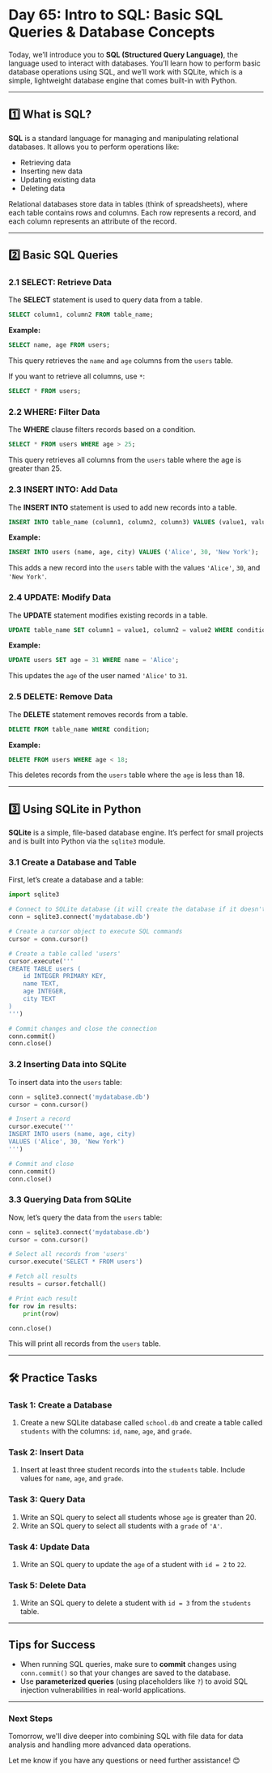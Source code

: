 # **Day 65: Intro to SQL: Basic SQL Queries & Database Concepts**

Today, we’ll introduce you to **SQL (Structured Query Language)**, the language used to interact with databases. You’ll learn how to perform basic database operations using SQL, and we’ll work with SQLite, which is a simple, lightweight database engine that comes built-in with Python.

---

## **1️⃣ What is SQL?**

**SQL** is a standard language for managing and manipulating relational databases. It allows you to perform operations like:
- Retrieving data
- Inserting new data
- Updating existing data
- Deleting data

Relational databases store data in tables (think of spreadsheets), where each table contains rows and columns. Each row represents a record, and each column represents an attribute of the record.

---

## **2️⃣ Basic SQL Queries**

### **2.1 SELECT: Retrieve Data**
The **SELECT** statement is used to query data from a table.

```sql
SELECT column1, column2 FROM table_name;
```

**Example:**
```sql
SELECT name, age FROM users;
```
This query retrieves the `name` and `age` columns from the `users` table.

If you want to retrieve all columns, use `*`:
```sql
SELECT * FROM users;
```

### **2.2 WHERE: Filter Data**
The **WHERE** clause filters records based on a condition.

```sql
SELECT * FROM users WHERE age > 25;
```
This query retrieves all columns from the `users` table where the age is greater than 25.

### **2.3 INSERT INTO: Add Data**
The **INSERT INTO** statement is used to add new records into a table.

```sql
INSERT INTO table_name (column1, column2, column3) VALUES (value1, value2, value3);
```

**Example:**
```sql
INSERT INTO users (name, age, city) VALUES ('Alice', 30, 'New York');
```

This adds a new record into the `users` table with the values `'Alice'`, `30`, and `'New York'`.

### **2.4 UPDATE: Modify Data**
The **UPDATE** statement modifies existing records in a table.

```sql
UPDATE table_name SET column1 = value1, column2 = value2 WHERE condition;
```

**Example:**
```sql
UPDATE users SET age = 31 WHERE name = 'Alice';
```

This updates the `age` of the user named `'Alice'` to `31`.

### **2.5 DELETE: Remove Data**
The **DELETE** statement removes records from a table.

```sql
DELETE FROM table_name WHERE condition;
```

**Example:**
```sql
DELETE FROM users WHERE age < 18;
```

This deletes records from the `users` table where the `age` is less than 18.

---

## **3️⃣ Using SQLite in Python**

**SQLite** is a simple, file-based database engine. It’s perfect for small projects and is built into Python via the `sqlite3` module.

### **3.1 Create a Database and Table**

First, let’s create a database and a table:

```python
import sqlite3

# Connect to SQLite database (it will create the database if it doesn't exist)
conn = sqlite3.connect('mydatabase.db')

# Create a cursor object to execute SQL commands
cursor = conn.cursor()

# Create a table called 'users'
cursor.execute('''
CREATE TABLE users (
    id INTEGER PRIMARY KEY,
    name TEXT,
    age INTEGER,
    city TEXT
)
''')

# Commit changes and close the connection
conn.commit()
conn.close()
```

### **3.2 Inserting Data into SQLite**

To insert data into the `users` table:

```python
conn = sqlite3.connect('mydatabase.db')
cursor = conn.cursor()

# Insert a record
cursor.execute('''
INSERT INTO users (name, age, city)
VALUES ('Alice', 30, 'New York')
''')

# Commit and close
conn.commit()
conn.close()
```

### **3.3 Querying Data from SQLite**

Now, let’s query the data from the `users` table:

```python
conn = sqlite3.connect('mydatabase.db')
cursor = conn.cursor()

# Select all records from 'users'
cursor.execute('SELECT * FROM users')

# Fetch all results
results = cursor.fetchall()

# Print each result
for row in results:
    print(row)

conn.close()
```

This will print all records from the `users` table.

---

## **🛠️ Practice Tasks**

### **Task 1: Create a Database**
1. Create a new SQLite database called `school.db` and create a table called `students` with the columns: `id`, `name`, `age`, and `grade`.

### **Task 2: Insert Data**
1. Insert at least three student records into the `students` table. Include values for `name`, `age`, and `grade`.

### **Task 3: Query Data**
1. Write an SQL query to select all students whose `age` is greater than 20.
2. Write an SQL query to select all students with a `grade` of `'A'`.

### **Task 4: Update Data**
1. Write an SQL query to update the `age` of a student with `id = 2` to `22`.

### **Task 5: Delete Data**
1. Write an SQL query to delete a student with `id = 3` from the `students` table.

---

## **Tips for Success**
- When running SQL queries, make sure to **commit** changes using `conn.commit()` so that your changes are saved to the database.
- Use **parameterized queries** (using placeholders like `?`) to avoid SQL injection vulnerabilities in real-world applications.

---

### **Next Steps**
Tomorrow, we'll dive deeper into combining SQL with file data for data analysis and handling more advanced data operations.

Let me know if you have any questions or need further assistance! 😊